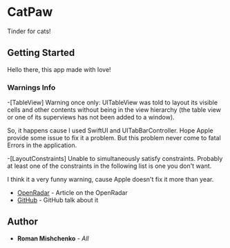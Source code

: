 # CatPaw

Tinder for cats!

## Getting Started

Hello there, this app made with love!

### Warnings Info

-[TableView] Warning once only: UITableView was told to layout its visible cells and other contents without being in the view hierarchy (the table view or one of its superviews has not been added to a window).

So, it happens cause I used SwiftUI and UITabBarController. Hope Apple provide some issue to fix it a problem. But this problem never come to fatal Errors in the application.

-[LayoutConstraints] Unable to simultaneously satisfy constraints. Probably at least one of the constraints in the following list is one you don't want.

I think it a very funny warning, cause Apple doesn't fix it more than year.
* [OpenRadar](http://openradar.appspot.com/49289931) - Article on the OpenRadar
* [GitHub](https://github.com/lionheart/openradar-mirror/issues/21120) - GitHub talk about it 

## Author

* **Roman Mishchenko** - *All*


